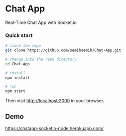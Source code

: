 # Chat App

Real-Time Chat App with Socket.io

### Quick start

```bash
# clone the repo
git clone https://github.com/semihsemih/Chat-App.git

# change into the repo directory
cd Chat-App

# install 
npm install

# run
npm start
```

Then visit [http://localhost:3000](http://localhost:3000) in your browser. 

## Demo

https://chatapp-socketio-node.herokuapp.com/
